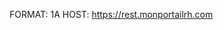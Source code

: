 FORMAT: 1A
HOST: https://rest.monportailrh.com

<!-- include(introduction.md) -->

<!-- include(search/index.md) -->
<!-- include(document-generation/index.md) -->
<!-- include(document-templates/index.md) -->
<!-- include(company/index.md) -->
<!-- include(category/index.md) -->
<!-- include(sensitivity/index.md) -->
<!-- include(domain/index.md) -->
<!-- include(pso-type/index.md) -->
<!-- include(resources/index.md) -->
<!-- include(field/index.md) -->
<!-- include(field-value/index.md) -->
<!-- include(file/index.md) -->
<!-- include(form/index.md) -->
<!-- include(news/index.md) -->
<!-- include(notification/index.md) -->
<!-- include(assignment-data/index.md) -->
<!-- include(widget/index.md) -->
<!-- include(triggers/index.md) -->
<!-- include(operators/index.md) -->
<!-- include(actions/index.md) -->
<!-- include(chats/index.md) -->
<!-- include(connector-builder/index.md) -->
<!-- include(group/index.md) -->
<!-- include(history/index.md) -->
<!-- include(language/index.md) -->
<!-- include(me/index.md) -->
<!-- include(modules/index.md) -->
<!-- include(idea/index.md) -->

<!-- include(data_structures.md) -->
